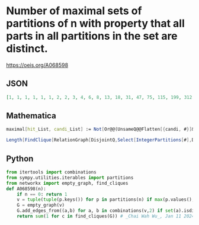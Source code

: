 # Number of maximal sets of partitions of n with property that all parts in all partitions in the set are distinct\.
https://oeis.org/A068598
## JSON
```JSON
[1, 1, 1, 1, 1, 1, 2, 2, 3, 4, 6, 8, 13, 18, 31, 47, 75, 115, 199, 312, 533, 888, 1536, 2535, 4608, 7694, 13894, 24491, 44278, 78040, 147863, 260376, 489921, 906783, 1701068, 3139340, 6130726, 11328526, 22059386, 42281301, 82180670, 157539076, 317031631, 606850891, 1217662195, 2413169272]
```
## Mathematica
```Mathematica
maximal[hit_List, candi_List] := Not[Or@@(UnsameQ@@Flatten[{candi, #}]&/@hit)]; (* write 'ListQPartitions[n]' to list all distinct partitions of n *) Table[it=ListQPartitions[n]; Length@DeleteCases[Backtrack[{#, {}}&/@it, UnsameQ@@Flatten[{#}]&, maximal[it, DeleteCases[ #, {}]]&, All], {}, -1], {n, 3, 14}]
```
```Mathematica
Length[FindClique[RelationGraph[DisjointQ,Select[IntegerPartitions[#],DuplicateFreeQ]],Infinity,All]] & /@ Range[25] (* _Elijah Beregovsky_, Nov 12 2022 *)
```
## Python
```Python
from itertools import combinations
from sympy.utilities.iterables import partitions
from networkx import empty_graph, find_cliques
def A068598(n):
    if n == 0: return 1
    v = tuple(tuple(p.keys()) for p in partitions(n) if max(p.values(),default=0)==1)
    G = empty_graph(v)
    G.add_edges_from((a,b) for a, b in combinations(v,2) if set(a).isdisjoint(set(b)))
    return sum(1 for c in find_cliques(G)) # _Chai Wah Wu_, Jan 11 2024
```
